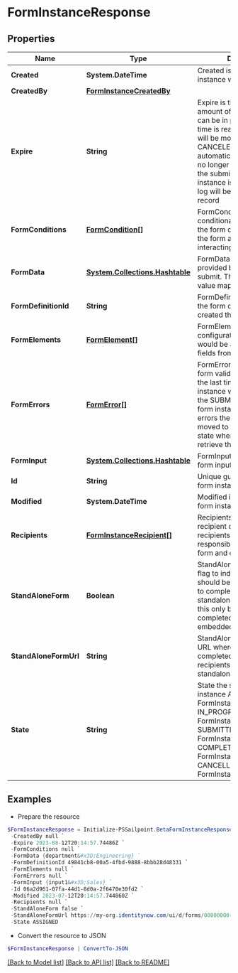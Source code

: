 # FormInstanceResponse
## Properties

Name | Type | Description | Notes
------------ | ------------- | ------------- | -------------
**Created** | **System.DateTime** | Created is the date the form instance was assigned | [optional] 
**CreatedBy** | [**FormInstanceCreatedBy**](FormInstanceCreatedBy.md) |  | [optional] 
**Expire** | **String** | Expire is the maximum amount of time that a form can be in progress. After this time is reached then the form will be moved to a CANCELED state automatically. The user will no longer be able to complete the submission. When a form instance is expires an audit log will be generated for that record | [optional] 
**FormConditions** | [**FormCondition[]**](FormCondition.md) | FormConditions is the conditional logic that modify the form dynamically modify the form as the recipient is interacting out the form | [optional] 
**FormData** | [**System.Collections.Hashtable**](AnyType.md) | FormData is the data provided by the form on submit. The data is in a key -&gt; value map | [optional] 
**FormDefinitionId** | **String** | FormDefinitionID is the id of the form definition that created this form | [optional] 
**FormElements** | [**FormElement[]**](FormElement.md) | FormElements is the configuration of the form, this would be a repeat of the fields from the form-config | [optional] 
**FormErrors** | [**FormError[]**](FormError.md) | FormErrors is an array of form validation errors from the last time the form instance was transitioned to the SUBMITTED state. If the form instance had validation errors then it would be moved to the IN PROGRESS state where the client can retrieve these errors | [optional] 
**FormInput** | [**System.Collections.Hashtable**](SystemCollectionsHashtable.md) | FormInput is an object of form input labels to value | [optional] 
**Id** | **String** | Unique guid identifying this form instance | [optional] 
**Modified** | **System.DateTime** | Modified is the last date the form instance was modified | [optional] 
**Recipients** | [**FormInstanceRecipient[]**](FormInstanceRecipient.md) | Recipients references to the recipient of a form. The recipients are those who are responsible for filling out a form and completing it | [optional] 
**StandAloneForm** | **Boolean** | StandAloneForm is a boolean flag to indicate if this form should be available for users to complete via the standalone form UI or should this only be available to be completed by as an embedded form | [optional] [default to $false]
**StandAloneFormUrl** | **String** | StandAloneFormURL is the URL where this form may be completed by the designated recipients using the standalone form UI | [optional] 
**State** | **String** | State the state of the form instance ASSIGNED FormInstanceStateAssigned IN_PROGRESS FormInstanceStateInProgress SUBMITTED FormInstanceStateSubmitted COMPLETED FormInstanceStateCompleted CANCELLED FormInstanceStateCancelled | [optional] 

## Examples

- Prepare the resource
```powershell
$FormInstanceResponse = Initialize-PSSailpoint.BetaFormInstanceResponse  -Created 2023-07-12T20:14:57.744860Z `
 -CreatedBy null `
 -Expire 2023-08-12T20:14:57.74486Z `
 -FormConditions null `
 -FormData {department&#x3D;Engineering} `
 -FormDefinitionId 49841cb8-00a5-4fbd-9888-8bbb28d48331 `
 -FormElements null `
 -FormErrors null `
 -FormInput {input1&#x3D;Sales} `
 -Id 06a2d961-07fa-44d1-8d0a-2f6470e30fd2 `
 -Modified 2023-07-12T20:14:57.744860Z `
 -Recipients null `
 -StandAloneForm false `
 -StandAloneFormUrl https://my-org.identitynow.com/ui/d/forms/00000000-0000-0000-0000-000000000000 `
 -State ASSIGNED
```

- Convert the resource to JSON
```powershell
$FormInstanceResponse | ConvertTo-JSON
```

[[Back to Model list]](../README.md#documentation-for-models) [[Back to API list]](../README.md#documentation-for-api-endpoints) [[Back to README]](../README.md)

